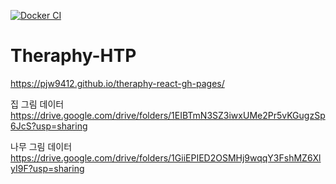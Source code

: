 [![Docker CI](https://github.com/LeChcukbb/Theraphy-HTP/actions/workflows/docker-image.yml/badge.svg)](https://github.com/LeChcukbb/Theraphy-HTP/actions/workflows/docker-image.yml)



# Theraphy-HTP
https://pjw9412.github.io/theraphy-react-gh-pages/

집 그림 데이터 <br>
https://drive.google.com/drive/folders/1EIBTmN3SZ3iwxUMe2Pr5vKGugzSp6JcS?usp=sharing

나무 그림 데이터 <br>
https://drive.google.com/drive/folders/1GiiEPIED2OSMHj9wqqY3FshMZ6XlyI9F?usp=sharing
